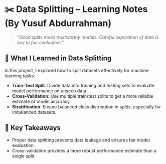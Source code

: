 # ✂️ Data Splitting – Learning Notes (By Yusuf Abdurrahman)

> *"Good splits make trustworthy models. Careful separation of data is key to fair evaluation."*

## 📘 What I Learned in Data Splitting

In this project, I explored how to split datasets effectively for machine learning tasks:

- **Train-Test Split**: Divide data into training and testing sets to evaluate model performance on unseen data.
- **Cross-Validation**: Use multiple train/test splits to get a more reliable estimate of model accuracy.
- **Stratification**: Ensure balanced class distribution in splits, especially for imbalanced datasets.

## 📌 Key Takeaways

- Proper data splitting prevents data leakage and ensures fair model evaluation.
- Cross-validation provides a more robust performance estimate than a single split.

